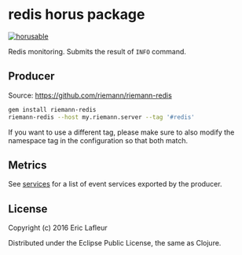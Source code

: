 # redis horus package
[![horusable](https://cdn.rawgit.com/crambit/horus/master/public/badges/horusable.svg)](https://github.com/crambit/horus)

Redis monitoring. Submits the result of `INFO` command.

## Producer

Source: https://github.com/riemann/riemann-redis

``` bash
gem install riemann-redis
riemann-redis --host my.riemann.server --tag '#redis'
```

If you want to use a different tag, please make sure to also modify the namespace tag in the configuration so that both match.

## Metrics

See [services](https://github.com/elafleur/horuspack-redis/blob/master/services) for a list of event services exported by the producer.

## License

Copyright (c) 2016 Eric Lafleur

Distributed under the Eclipse Public License, the same as Clojure.
